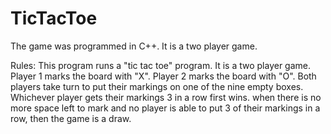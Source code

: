 # TicTacToe

The game was programmed in C++.
It is a two player game.

Rules:
This program runs a "tic tac toe" program.
It is a two player game.
Player 1 marks the board with "X".
Player 2 marks the board with "O".
Both players take turn to put their markings on one of the nine empty boxes.
Whichever player gets their markings 3 in a row first wins.
when there is no more space left to mark and no player is able to put 3 of their markings in a row, then the game is a draw.
